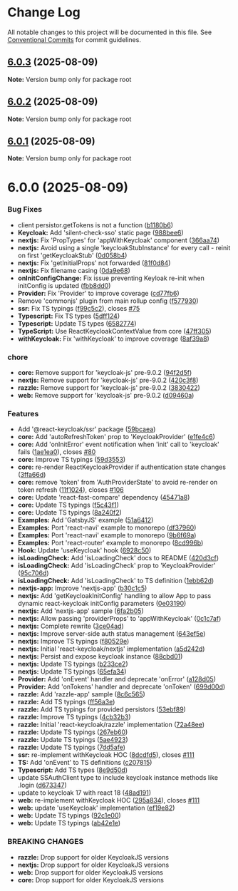 # Change Log

All notable changes to this project will be documented in this file.
See [Conventional Commits](https://conventionalcommits.org) for commit guidelines.

## [6.0.3](https://github.com/leoluzh/react-keycloak-fork/compare/v6.0.2...v6.0.3) (2025-08-09)

**Note:** Version bump only for package root





## [6.0.2](https://github.com/leoluzh/react-keycloak-fork/compare/v6.0.1...v6.0.2) (2025-08-09)

**Note:** Version bump only for package root





## [6.0.1](https://github.com/leoluzh/react-keycloak-fork/compare/v6.0.0...v6.0.1) (2025-08-09)

**Note:** Version bump only for package root





# 6.0.0 (2025-08-09)


### Bug Fixes

* client persistor.getTokens is not a function  ([b1180b6](https://github.com/leoluzh/react-keycloak-fork/commit/b1180b6712b1021a973befac1a216d069ea2ec4c))
* **Keycloak:** Add 'silent-check-sso' static page ([988bee6](https://github.com/leoluzh/react-keycloak-fork/commit/988bee66ff8f2a590893e5a2f8b39f0f33620014))
* **nextjs:**  Fix 'PropTypes' for 'appWithKeycloak' component ([366aa74](https://github.com/leoluzh/react-keycloak-fork/commit/366aa74a604643c9ee767e91d3eb96d640868900))
* **nextjs:** Avoid using a single 'keycloakStubInstance' for every call - reinit on first 'getKeycloakStub' ([0d058b4](https://github.com/leoluzh/react-keycloak-fork/commit/0d058b41f2d469a5281bdf4962088c6daf7f6134))
* **nextjs:** Fix 'getInitialProps' not forwarded ([81f0d84](https://github.com/leoluzh/react-keycloak-fork/commit/81f0d8409623ccabe3bb51bc6e4a7db789579cde))
* **nextjs:** Fix filename casing ([0da9e68](https://github.com/leoluzh/react-keycloak-fork/commit/0da9e68e2985632a1876f4d6115f2c3e34a95166))
* **onInitConfigChange:** Fix issue preventing Keyloak re-init when initConfig is updated ([fbb8dd0](https://github.com/leoluzh/react-keycloak-fork/commit/fbb8dd00a9290863a03452fdb14cb3c2cb22a710))
* **Provider:** Fix 'Provider' to improve coverage ([cd77fb6](https://github.com/leoluzh/react-keycloak-fork/commit/cd77fb63ffb747a3b81c4fa74ca5e9d0398b9922))
* Remove 'commonjs' plugin from main rollup config ([f577930](https://github.com/leoluzh/react-keycloak-fork/commit/f5779302518744a6882023469f70f684e373f84c))
* **ssr:** Fix TS typings ([f99c5c2](https://github.com/leoluzh/react-keycloak-fork/commit/f99c5c284bb53721ff834cb1018073479e5447f7)), closes [#75](https://github.com/leoluzh/react-keycloak-fork/issues/75)
* **Typescript:** Fix TS types ([5dff124](https://github.com/leoluzh/react-keycloak-fork/commit/5dff124e433511be0b26cb266f519d938d1e0b2a))
* **Typescript:** Update TS types ([6582774](https://github.com/leoluzh/react-keycloak-fork/commit/65827746785476dc1a045eac06b784d6360b4ee0))
* **TypeScript:** Use ReactKeycloakContextValue from core ([47ff305](https://github.com/leoluzh/react-keycloak-fork/commit/47ff30503412a57e90fce33644d3c822320908e7))
* **withKeycloak:** Fix 'withKeycloak' to improve coverage ([8af39a8](https://github.com/leoluzh/react-keycloak-fork/commit/8af39a887fe3bd42ba25dd1ca29ff468df369b68))


### chore

* **core:** Remove support for 'keycloak-js' pre-9.0.2 ([94f2d5f](https://github.com/leoluzh/react-keycloak-fork/commit/94f2d5f8f106955091c7cc8aaa6c6dd2dbb024c4))
* **nextjs:** Remove support for 'keycloak-js' pre-9.0.2 ([420c3f8](https://github.com/leoluzh/react-keycloak-fork/commit/420c3f85ade9929becd5386b515476324826c9c2))
* **razzle:** Remove support for 'keycloak-js' pre-9.0.2 ([3830422](https://github.com/leoluzh/react-keycloak-fork/commit/3830422e3ea211aba4d9b4821dacaa6e1081f951))
* **web:** Remove support for 'keycloak-js' pre-9.0.2 ([d09460a](https://github.com/leoluzh/react-keycloak-fork/commit/d09460a62ba7bb4a104eb5ac1df558466cc4b3c0))


### Features

* Add '@react-keycloak/ssr' package ([59bcaea](https://github.com/leoluzh/react-keycloak-fork/commit/59bcaea0adba45043236cfd160dc81bf9376f6e2))
* **core:** Add 'autoRefreshToken' prop to 'KeycloakProvider' ([e1fe4c6](https://github.com/leoluzh/react-keycloak-fork/commit/e1fe4c64ceaadac2cff626637eb64562f97a9b58))
* **core:** Add 'onInitError' event notification when 'init' call to 'keycloak' fails ([1ae1ea0](https://github.com/leoluzh/react-keycloak-fork/commit/1ae1ea022203d9dc6012fad632f6bd3efe2d78a2)), closes [#80](https://github.com/leoluzh/react-keycloak-fork/issues/80)
* **core:** Improve TS typings ([59d3553](https://github.com/leoluzh/react-keycloak-fork/commit/59d35536cfa9c37d4d0f8052ade2294fc9a63b59))
* **core:** re-render ReactKeycloakProvider if authentication state changes ([3ffa66d](https://github.com/leoluzh/react-keycloak-fork/commit/3ffa66dcd88927b0247bdaacade08f62cfd77ed2))
* **core:** remove 'token' from 'AuthProviderState' to avoid re-render on token refresh ([11f1024](https://github.com/leoluzh/react-keycloak-fork/commit/11f1024dfdabb62eac8d91cb9731722341c4f72c)), closes [#106](https://github.com/leoluzh/react-keycloak-fork/issues/106)
* **core:** Update 'react-fast-compare' dependency ([45471a8](https://github.com/leoluzh/react-keycloak-fork/commit/45471a811653d40b615b67c26cadfea7ff89ebc0))
* **core:** Update TS typings ([f5c43f1](https://github.com/leoluzh/react-keycloak-fork/commit/f5c43f17f8240c7df752218b4c277e207080ab8e))
* **core:** Update TS typings ([8a240f2](https://github.com/leoluzh/react-keycloak-fork/commit/8a240f26e495a57f70a0b54da9cfe64cf4e08002))
* **Examples:** Add 'GatsbyJS' example ([51a6412](https://github.com/leoluzh/react-keycloak-fork/commit/51a6412a8b374d336e992acba0a9071efe41320f))
* **Examples:** Port 'react-navi' example to monorepo ([df37960](https://github.com/leoluzh/react-keycloak-fork/commit/df37960b67b07d2f8f458d5f909efca02a45a710))
* **Examples:** Port 'react-navi' example to monorepo ([9b6f69a](https://github.com/leoluzh/react-keycloak-fork/commit/9b6f69a67befd48a952bb5658489eb012bbcd4f4))
* **Examples:** Port 'react-router' example to monorepo ([8cd996b](https://github.com/leoluzh/react-keycloak-fork/commit/8cd996b0196e45f0ed8df40b3cf9b684958147fb))
* **Hook:** Update 'useKeycloak' hook ([6928c50](https://github.com/leoluzh/react-keycloak-fork/commit/6928c5091e60e9355a35862a3b9fb0fd88f208b7))
* **isLoadingCheck:** Add 'isLoadingCheck' docs to README ([420d3cf](https://github.com/leoluzh/react-keycloak-fork/commit/420d3cfbd21de031c237c147b02d3c432da10bea))
* **isLoadingCheck:** Add 'isLoadingCheck' prop to 'KeycloakProvider' ([95c706d](https://github.com/leoluzh/react-keycloak-fork/commit/95c706d761383716222651cc3570aa2ecec8bd71))
* **isLoadingCheck:** Add 'isLoadingCheck' to TS definition ([1ebb62d](https://github.com/leoluzh/react-keycloak-fork/commit/1ebb62d07d13f5606a2abac870a827d4394a1149))
* **nextjs-app:** Improve 'nextjs-app' ([b30c1c5](https://github.com/leoluzh/react-keycloak-fork/commit/b30c1c55c41bdec11174556d134e8053e7eb2f18))
* **nextjs:** Add 'getKeycloakInitConfig' handling to allow App to pass dynamic react-keycloak initConfig parameters ([0e03190](https://github.com/leoluzh/react-keycloak-fork/commit/0e03190a5b69d416355ea3afbeb5ae9b969a512f))
* **nextjs:** Add 'nextjs-app' sample ([6fa2b05](https://github.com/leoluzh/react-keycloak-fork/commit/6fa2b057b0e6328fb8d2958e25b88ace3a860838))
* **nextjs:** Allow passing 'providerProps' to 'appWithKeycloak' ([0c1c7af](https://github.com/leoluzh/react-keycloak-fork/commit/0c1c7af567a5617dc78870af565227b3e22abd8e))
* **nextjs:** Complete rewrite ([3ce04ad](https://github.com/leoluzh/react-keycloak-fork/commit/3ce04adaeb9a1e0523c11a518e621c0c78412eb9))
* **nextjs:** Improve server-side auth status management ([643ef5e](https://github.com/leoluzh/react-keycloak-fork/commit/643ef5eabb4d4bb24f7089d89f09588cb7168729))
* **nextjs:** Improve TS typings ([f80529e](https://github.com/leoluzh/react-keycloak-fork/commit/f80529e06b756abfdcf8b816f1112d46827e1f73))
* **nextjs:** Initial 'react-keycloak/nextjs' implementation ([a5d242d](https://github.com/leoluzh/react-keycloak-fork/commit/a5d242d6da395d175864d0fd5bf4771f796ab4e7))
* **nextjs:** Persist and expose keycloak instance ([88cbd01](https://github.com/leoluzh/react-keycloak-fork/commit/88cbd0145f6d3bd6480706b4609de5dd388deda6))
* **nextjs:** Update TS typings ([b233ce2](https://github.com/leoluzh/react-keycloak-fork/commit/b233ce29826445d1f5dc89a8b8d82031c08f4cfd))
* **nextjs:** Update TS typings ([65efa34](https://github.com/leoluzh/react-keycloak-fork/commit/65efa34226de6692e85dac158b7d5782d7b400ae))
* **Provider:** Add 'onEvent' handler and deprecate 'onError' ([a128d05](https://github.com/leoluzh/react-keycloak-fork/commit/a128d0503937285b20a317fa850537d49b258cfb))
* **Provider:** Add 'onTokens' handler and deprecate 'onToken' ([699d00d](https://github.com/leoluzh/react-keycloak-fork/commit/699d00ddd708182a30dd6cc14855b7585e63b4a0))
* **razzle:** Add 'razzle-app' sample ([8c6c565](https://github.com/leoluzh/react-keycloak-fork/commit/8c6c5654889c30d1e63efa05c7125a22e1297763))
* **razzle:** Add TS typings ([ff56a3e](https://github.com/leoluzh/react-keycloak-fork/commit/ff56a3e3104d295cc1d62034b2ad64f4a1dea3a1))
* **razzle:** Add TS typings for provided persistors ([53ebf89](https://github.com/leoluzh/react-keycloak-fork/commit/53ebf89db8f6a6901fc8e0e8dd49ba29e196394b))
* **razzle:** Improve TS typings ([4cb32b3](https://github.com/leoluzh/react-keycloak-fork/commit/4cb32b3f671eea1efce3544e9f3e6ca7a123e037))
* **razzle:** Initial 'react-keycloak/razzle' implementation ([72a48ee](https://github.com/leoluzh/react-keycloak-fork/commit/72a48ee84fe91bc7416753d6f39d406628787588))
* **razzle:** Update TS typings ([267eb60](https://github.com/leoluzh/react-keycloak-fork/commit/267eb602185aed8c98854467958e31ec0a5d87da))
* **razzle:** Update TS typings ([5ae4923](https://github.com/leoluzh/react-keycloak-fork/commit/5ae492305ba00c568f4d0c439ee33d300e764bcd))
* **razzle:** Update TS typings ([7dd5afe](https://github.com/leoluzh/react-keycloak-fork/commit/7dd5afe1f441fa2a6ea6d70a2a49afc33c44da61))
* **ssr:** re-implement withKeycloak HOC ([8dcdfd5](https://github.com/leoluzh/react-keycloak-fork/commit/8dcdfd50235a7f34871066b1efa088229aeacd24)), closes [#111](https://github.com/leoluzh/react-keycloak-fork/issues/111)
* **TS:** Add 'onEvent' to TS definitions ([c207815](https://github.com/leoluzh/react-keycloak-fork/commit/c2078157869f36f6d2f81d6284100d23db2a46ef))
* **Typescript:** Add TS types ([8e9d50d](https://github.com/leoluzh/react-keycloak-fork/commit/8e9d50d612efa4676841f88e198e72cb4f4d4a38))
* update SSAuthClient type to include keycloak instance methods like .login ([d673347](https://github.com/leoluzh/react-keycloak-fork/commit/d673347b57e6607d040c0cf693de31e87ccba09c))
* update to keycloak 17 with react 18 ([48ad191](https://github.com/leoluzh/react-keycloak-fork/commit/48ad1914c22b17aaabaf79085f7b7810a319e603))
* **web:** re-implement withKeycloak HOC ([295a834](https://github.com/leoluzh/react-keycloak-fork/commit/295a834c7f3fbe3bd7fb45a73c264b224d2e53ad)), closes [#111](https://github.com/leoluzh/react-keycloak-fork/issues/111)
* **web:** update 'useKeycloak' implementation ([ef19e82](https://github.com/leoluzh/react-keycloak-fork/commit/ef19e823b33c03808de696f9e7cbac3478197e0e))
* **web:** Update TS typings ([92c1e00](https://github.com/leoluzh/react-keycloak-fork/commit/92c1e00d3737c3a361a2660b7576212a435921df))
* **web:** Update TS typings ([ab42e1e](https://github.com/leoluzh/react-keycloak-fork/commit/ab42e1e948bb89f17ae2cf5caf1626a56d0485e5))


### BREAKING CHANGES

* **razzle:** Drop support for older KeycloakJS versions
* **nextjs:** Drop support for older KeycloakJS versions
* **web:** Drop support for older KeycloakJS versions
* **core:** Drop support for older KeycloakJS versions

